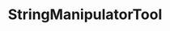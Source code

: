 ---
optionsClassName: StringManipulatorToolOptions
optionsClassFullName: MigrationTools.Tools.StringManipulatorToolOptions
configurationSamples:
- name: defaults
  order: 2
  description: 
  code: There are no defaults! Check the sample for options!
  sampleFor: MigrationTools.Tools.StringManipulatorToolOptions
- name: sample
  order: 1
  description: 
  code: There is no sample, but you can check the classic below for a general feel.
  sampleFor: MigrationTools.Tools.StringManipulatorToolOptions
- name: classic
  order: 3
  description: 
  code: >-
    {
      "$type": "StringManipulatorToolOptions",
      "Enabled": false,
      "MaxStringLength": 0,
      "Manipulators": null
    }
  sampleFor: MigrationTools.Tools.StringManipulatorToolOptions
description: Used to process the String fields of a work item. This is useful for cleaning up data. It will limit fields to a max length and apply regex replacements based on what is configured. Each regex replacement is applied in order and can be enabled or disabled.
className: StringManipulatorTool
typeName: Tools
architecture: 
options:
- parameterName: Enabled
  type: Boolean
  description: If set to `true` then the tool will run. Set to `false` and the processor will not run.
  defaultValue: missing XML code comments
- parameterName: Manipulators
  type: List
  description: List of regex based string manipulations to apply to all string fields. Each regex replacement is applied in order and can be enabled or disabled.
  defaultValue: '{}'
- parameterName: MaxStringLength
  type: Int32
  description: Max number of chars in a string. Applied last, and set to 1000000 by default.
  defaultValue: 1000000
status: missing XML code comments
processingTarget: missing XML code comments
classFile: src/MigrationTools/Tools/StringManipulatorTool.cs
optionsClassFile: src/MigrationTools/Tools/StringManipulatorToolOptions.cs
notes:
  exists: false
  path: docs/Reference/Tools/StringManipulatorTool-notes.md
  markdown: ''
topics:
- topic: notes
  path: docs/Reference/Tools/StringManipulatorTool-notes.md
  exists: false
  markdown: ''
- topic: introduction
  path: docs/Reference/Tools/StringManipulatorTool-introduction.md
  exists: false
  markdown: ''

redirectFrom:
- /Reference/Tools/StringManipulatorToolOptions/
layout: reference
toc: true
permalink: /Reference/Tools/StringManipulatorTool/
title: StringManipulatorTool
categories:
- Tools
- 
topics:
- topic: notes
  path: docs/Reference/Tools/StringManipulatorTool-notes.md
  exists: false
  markdown: ''
- topic: introduction
  path: docs/Reference/Tools/StringManipulatorTool-introduction.md
  exists: false
  markdown: ''

---